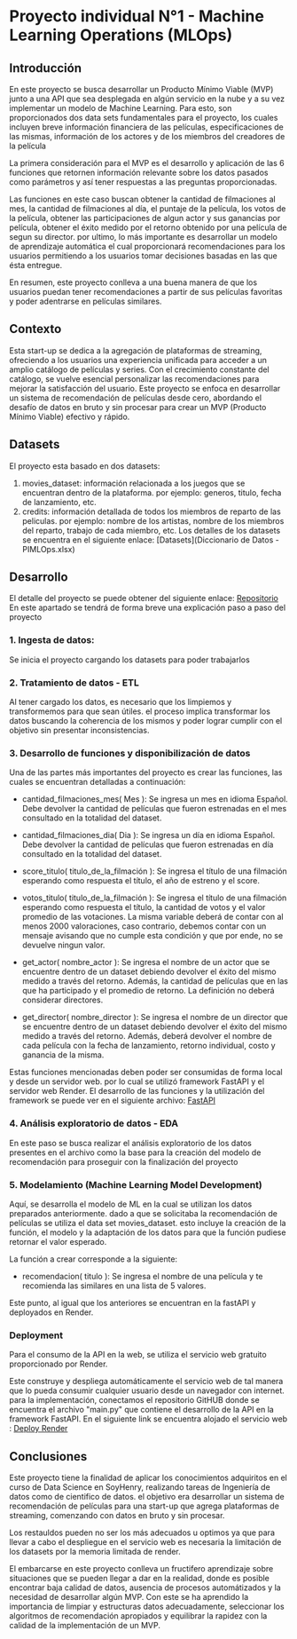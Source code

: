 # Proyecto individual N°1 - Machine Learning Operations (MLOps)
## Introducción
En este proyecto se busca desarrollar un Producto Mínimo Viable (MVP) junto a una API que sea desplegada en algún servicio en la nube y a su vez implementar un modelo de Machine Learning.
Para esto, son proporcionados dos data sets fundamentales para el proyecto, los cuales incluyen breve información financiera de las películas, especificaciones de las mismas, información de los actores y de los miembros del creadores de la película

La primera consideración para el MVP es el desarrollo y aplicación de las 6 funciones que retornen información relevante sobre los datos pasados como parámetros y así tener respuestas a las preguntas proporcionadas.

Las funciones en este caso buscan obtener la cantidad de filmaciones al mes, la cantidad de filmaciones al día, el puntaje de la película, los votos de la película, obtener las participaciones de algun actor y sus ganancias por película, obtener el éxito medido por el retorno obtenido por una película de segun su director. por ultimo, lo más importante es desarrollar un modelo de aprendizaje automática el cual proporcionará recomendaciones para los usuarios permitiendo a los usuarios tomar decisiones basadas en las que ésta entregue.

En resumen, este proyecto conlleva a una buena manera de que los usuarios puedan tener recomendaciones a partir de sus películas favoritas y poder adentrarse en películas similares.

## Contexto
Esta start-up se dedica a la agregación de plataformas de streaming, ofreciendo a los usuarios una experiencia unificada para acceder a un amplio catálogo de películas y series. Con el crecimiento constante del catálogo, se vuelve esencial personalizar las recomendaciones para mejorar la satisfacción del usuario. Este proyecto se enfoca en desarrollar un sistema de recomendación de películas desde cero, abordando el desafío de datos en bruto y sin procesar para crear un MVP (Producto Mínimo Viable) efectivo y rápido.

## Datasets
El proyecto esta basado en dos datasets:
1. movies_dataset: información relacionada a los juegos que se encuentran dentro de la plataforma. por ejemplo: generos, titulo, fecha de lanzamiento, etc.
2. credits: información detallada de todos los miembros de reparto de las peliculas. por ejemplo: nombre de los artistas, nombre de los miembros del reparto, trabajo de cada miembro, etc.
Los detalles de los datasets se encuentra en el siguiente enlace: [Datasets](Diccionario de Datos - PIMLOps.xlsx)
## Desarrollo
El detalle del proyecto se puede obtener del siguiente enlace: [Repositorio](Desarrollo.ipynb)
En este apartado se tendrá de forma breve una explicación paso a paso del proyecto

### 1. Ingesta de datos:
Se inicia el proyecto cargando los datasets para poder trabajarlos

### 2. Tratamiento de datos - ETL
Al tener cargado los datos, es necesario que los limpiemos y transformemos para que sean útiles. el proceso implica transformar los datos buscando la coherencia de los mismos y poder lograr cumplir con el objetivo sin presentar inconsistencias.

### 3. Desarrollo de funciones y disponibilización de datos
Una de las partes más importantes del proyecto es crear las funciones, las cuales se encuentran detalladas a continuación:
- cantidad_filmaciones_mes( Mes ): Se ingresa un mes en idioma Español. Debe devolver la cantidad de películas que fueron estrenadas en el mes consultado en la totalidad del dataset.
  
- cantidad_filmaciones_dia( Dia ): Se ingresa un día en idioma Español. Debe devolver la cantidad de películas que fueron estrenadas en día consultado en la totalidad del dataset.
  
- score_titulo( titulo_de_la_filmación ): Se ingresa el título de una filmación esperando como respuesta el título, el año de estreno y el score.
  
- votos_titulo( titulo_de_la_filmación ): Se ingresa el título de una filmación esperando como respuesta el título, la cantidad de votos y el valor promedio de las votaciones. La misma variable deberá de contar con al menos 2000 valoraciones, caso contrario, debemos contar con un mensaje avisando que no cumple esta condición y que por ende, no se devuelve ningun valor.
  
- get_actor( nombre_actor ): Se ingresa el nombre de un actor que se encuentre dentro de un dataset debiendo devolver el éxito del mismo medido a través del retorno. Además, la cantidad de películas que en las que ha participado y el promedio de retorno. La definición no deberá considerar directores.
  
- get_director( nombre_director ): Se ingresa el nombre de un director que se encuentre dentro de un dataset debiendo devolver el éxito del mismo medido a través del retorno. Además, deberá devolver el nombre de cada película con la fecha de lanzamiento, retorno individual, costo y ganancia de la misma.

Estas funciones mencionadas deben poder ser consumidas de forma local y desde un servidor web. por lo cual se utilizó framework FastAPI y el servidor web Render.
El desarrollo de las funciones y la utilización del framework se puede ver en el siguiente archivo: [FastAPI](main.py)

### 4. Análisis exploratorio de datos - EDA
En este paso se busca realizar el análisis exploratorio de los datos presentes en el archivo como la base para la creación del modelo de recomendación para proseguir con la finalización del proyecto

### 5. Modelamiento (Machine Learning Model Development)
Aquí, se desarrolla el modelo de ML en la cual se utilizan los datos preparados anteriormente. dado a que se solicitaba la recomendación de películas se utiliza el data set movies_dataset. esto incluye la creación de la función, el modelo y la adaptación de los datos para que la función pudiese retornar el valor esperado.

La función a crear corresponde a la siguiente:
- recomendacion( titulo ): Se ingresa el nombre de una película y te recomienda las similares en una lista de 5 valores.

Este punto, al igual que los anteriores se encuentran en la fastAPI y deployados en Render.

### Deployment
Para el consumo de la API en la web, se utiliza el servicio web gratuito proporcionado por Render.

Este construye y despliega automáticamente el servicio web de tal manera que lo pueda consumir cualquier usuario desde un navegador con internet. para la implementación, conectamos el repositorio GitHUB donde se encuentra el archivo "main.py" que contiene el desarrollo de la API en la framework FastAPI.
En el siguiente link se encuentra alojado el servicio web : [Deploy Render](https://proyecto-individual-1-wrtd.onrender.com)

## Conclusiones
Este proyecto tiene la finalidad de aplicar los conocimientos adquiritos en el curso de Data Science en SoyHenry, realizando tareas de Ingeniería de datos como de cientifico de datos. el objetivo era desarrollar un sistema de recomendación de películas para una start-up que agrega plataformas de streaming, comenzando con datos en bruto y sin procesar.

Los restauldos pueden no ser los más adecuados u optimos ya que para llevar a cabo el despliegue en el servicio web es necesaria la limitación de los datasets por la memoria limitada de render.

El embarcarse en este proyecto conlleva un fructifero aprendizaje sobre situaciones que se pueden llegar a dar en la realidad, donde es posible encontrar baja calidad de datos, ausencia de procesos automátizados y la necesidad de desarrollar algún MVP. Con este se ha aprendido la importancia de limpiar y estructuras datos adecuadamente, seleccionar los algoritmos de recomendación apropiados y equilibrar la rapidez con la calidad de la implementación de un MVP.
